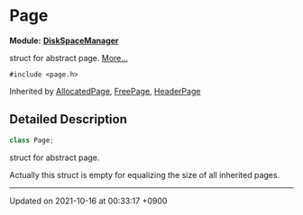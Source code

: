 

# Page

**Module:** **[DiskSpaceManager](/Modules/DiskSpaceManager)**



struct for abstract page.  [More...](#detailed-description)


`#include <page.h>`

Inherited by [AllocatedPage](/Classes/AllocatedPage), [FreePage](/Classes/FreePage), [HeaderPage](/Classes/HeaderPage)

## Detailed Description

```cpp
class Page;
```

struct for abstract page. 

Actually this struct is empty for equalizing the size of all inherited pages. 

-------------------------------

Updated on 2021-10-16 at 00:33:17 +0900